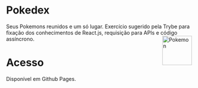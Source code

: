 # Pokedex
Seus Pokemons reunidos e um só lugar. Exercício sugerido pela Trybe para fixação dos conhecimentos de React.js, requisição para APIs e código assíncrono.
 <img src="https://media.giphy.com/media/eJ3mWeALMqorzzI7Ze/giphy.gif" alt="Pokemon" width="80px" align="right" />

# Acesso

Disponível em Github Pages.
